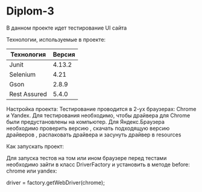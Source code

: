 # Diplom-3

В данном проекте идет тестирование UI сайта [](https://stellarburgers.nomoreparties.site/)


Технологии, используемые в проекте:


| Технология   | Версия |
|--------------|--------|
| Junit        | 4.13.2 |
| Selenium     | 4.21   |
| Gson         | 2.8.9  |
| Rest Assured | 5.4.0  |

Настройка проекта: Тестирование проводится в 2-ух браузерах: Chrome и Yandex. Для тестирования необходимо, чтобы драйвера для Сhrome были предустановлены на компьютер.
Для Яндекс.Браузера необходимо проверить версию [](browser://version/), скачать подходящую версию драйверов [](https://github.com/yandex/YandexDriver), распаковать драйвера и засунуть драйвер в resources

Как запускать проект:

Для запуска тестов на том или ином браузере перед тестами необходимо зайти в класс DriverFactory и установить в методе before: chrome или yandex:

driver = factory.getWebDriver(chrome);